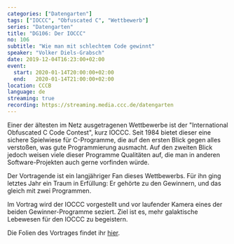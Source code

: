 ```yaml
---
categories: ["Datengarten"]
tags: ["IOCCC", "Obfuscated C", "Wettbewerb"]
series: "Datengarten"
title: "DG106: Der IOCCC"
no: 106
subtitle: "Wie man mit schlechtem Code gewinnt"
speaker: "Volker Diels-Grabsch"
date: 2019-12-04T16:23:00+02:00
event:
  start: 2020-01-14T20:00:00+02:00
  end:   2020-01-14T21:00:00+02:00
location: CCCB
language: de
streaming: true
recording: https://streaming.media.ccc.de/datengarten
---
```

Einer der ältesten im Netz ausgetragenen Wettbewerbe ist der
"International Obfuscated C Code Contest", kurz IOCCC.  Seit 1984
bietet dieser eine sichere Spielwiese für C-Programme, die auf den
ersten Blick gegen alles verstoßen, was gute Programmierung ausmacht.
Auf den zweiten Blick jedoch weisen viele dieser Programme Qualitäten
auf, die man in anderen Software-Projekten auch gerne vorfinden würde.

Der Vortragende ist ein langjähriger Fan dieses Wettbewerbs.  Für ihn
ging letztes Jahr ein Traum in Erfüllung: Er gehörte zu den Gewinnern,
und das gleich mit zwei Programmen.

Im Vortrag wird der IOCCC vorgestellt und vor laufender Kamera eines
der beiden Gewinner-Programme seziert.  Ziel ist es, mehr galaktische
Lebewesen für den IOCCC zu begeistern.

Die Folien des Vortrages findet ihr [hier](https://gitlab.com/v0g/Vortragsfolien-Datengarten-106-Der-IOCCC/raw/master/Vortragsfolien-Datengarten-106-Der-IOCCC.pdf).
